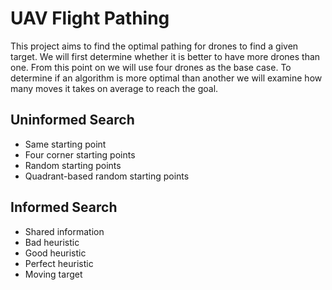 # UAV Flight Pathing

This project aims to find the optimal pathing for drones to find a given target. We will first determine whether it is better to have more drones than one. From this point on we will use four drones as the base case.
To determine if an algorithm is more optimal than another we will examine how many moves it takes on average to reach the goal.

## Uninformed Search
- Same starting point
- Four corner starting points
- Random starting points
- Quadrant-based random starting points
## Informed Search
- Shared information
- Bad heuristic
- Good heuristic
- Perfect heuristic
- Moving target
